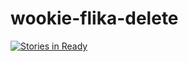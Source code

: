 # wookie-flika-delete

[![Stories in Ready](https://badge.waffle.io/ThrashingCode/wookie-flika-delete.png?label=ready&title=Ready)](http://waffle.io/ThrashingCode/wookie-flika-delete)
